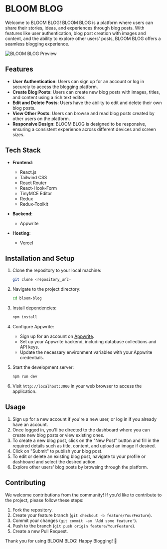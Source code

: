 # BLOOM BLOG

Welcome to BLOOM BLOG! BLOOM BLOG is a platform where users can share their stories, ideas, and experiences through blog posts. With features like user authentication, blog post creation with images and content, and the ability to explore other users' posts, BLOOM BLOG offers a seamless blogging experience.

![BLOOM BLOG Preview](url_to_screenshot_or_demo)

## Features

- **User Authentication**: Users can sign up for an account or log in securely to access the blogging platform.
- **Create Blog Posts**: Users can create new blog posts with images, titles, and content using a rich text editor.
- **Edit and Delete Posts**: Users have the ability to edit and delete their own blog posts.
- **View Other Posts**: Users can browse and read blog posts created by other users on the platform.
- **Responsive Design**: BLOOM BLOG is designed to be responsive, ensuring a consistent experience across different devices and screen sizes.

## Tech Stack

- **Frontend**:
  - React.js
  - Tailwind CSS
  - React Router
  - React-Hook-Form
  - TinyMCE Editor
  - Redux
  - Redux-Toolkit

- **Backend**:
  - Appwrite

- **Hosting**:
  - Vercel

## Installation and Setup

1. Clone the repository to your local machine:

    ```bash
    git clone <repository_url>
    ```

2. Navigate to the project directory:

    ```bash
    cd bloom-blog
    ```

3. Install dependencies:

    ```bash
    npm install
    ```

4. Configure Appwrite:
    - Sign up for an account on [Appwrite](https://appwrite.io/).
    - Set up your Appwrite backend, including database collections and API keys.
    - Update the necessary environment variables with your Appwrite credentials.

5. Start the development server:

    ```bash
    npm run dev
    ```

6. Visit `http://localhost:3000` in your web browser to access the application.

## Usage

1. Sign up for a new account if you're a new user, or log in if you already have an account.
2. Once logged in, you'll be directed to the dashboard where you can create new blog posts or view existing ones.
3. To create a new blog post, click on the "New Post" button and fill in the required details such as title, content, and upload an image if desired.
4. Click on "Submit" to publish your blog post.
5. To edit or delete an existing blog post, navigate to your profile or dashboard and select the desired action.
6. Explore other users' blog posts by browsing through the platform.

## Contributing

We welcome contributions from the community! If you'd like to contribute to the project, please follow these steps:

1. Fork the repository.
2. Create your feature branch (`git checkout -b feature/YourFeature`).
3. Commit your changes (`git commit -am 'Add some feature'`).
4. Push to the branch (`git push origin feature/YourFeature`).
5. Create a new Pull Request.

Thank you for using BLOOM BLOG! Happy Blogging! 🌸
